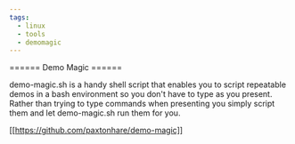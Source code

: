 ```yaml
---
tags:
  - linux
  - tools
  - demomagic
---
```


====== Demo Magic ======

demo-magic.sh is a handy shell script that enables you to script repeatable demos in a bash environment so you don't have to type as you present. Rather than trying to type commands when presenting you simply script them and let demo-magic.sh run them for you.

[[https://github.com/paxtonhare/demo-magic]]

